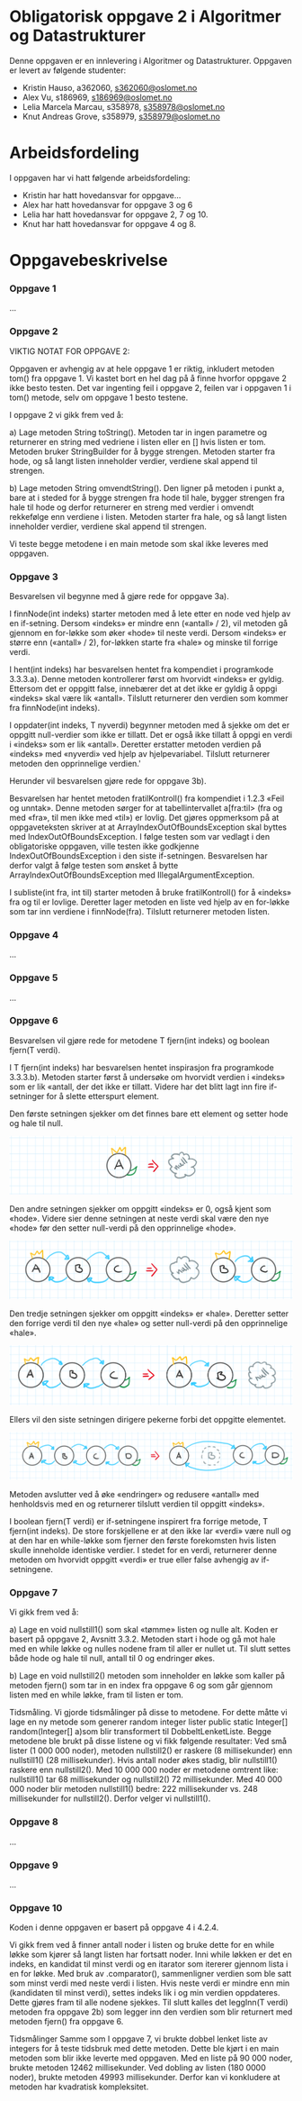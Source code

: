 # Obligatorisk oppgave 2 i Algoritmer og Datastrukturer

Denne oppgaven er en innlevering i Algoritmer og Datastrukturer. 
Oppgaven er levert av følgende studenter:
* Kristin Hauso, a362060, s362060@oslomet.no
* Alex Vu, s186969, s186969@oslomet.no
* Lelia Marcela Marcau, s358978, s358978@oslomet.no
* Knut Andreas Grove, s358979, s358979@oslomet.no

# Arbeidsfordeling

I oppgaven har vi hatt følgende arbeidsfordeling:
* Kristin har hatt hovedansvar for oppgave...
* Alex har hatt hovedansvar for oppgave 3 og 6
* Lelia har hatt hovedansvar for oppgave 2, 7 og 10.
* Knut har hatt hovedansvar for oppgave 4 og 8.

# Oppgavebeskrivelse

<h3>Oppgave 1</h3>
...

<h3>Oppgave 2</h3>
VIKTIG NOTAT FOR OPPGAVE 2:
<p>Oppgaven er avhengig av at hele oppgave 1 er riktig, inkludert metoden tom() fra oppgave 1. Vi kastet bort en hel dag på å finne hvorfor oppgave 2 ikke besto testen. Det var ingenting feil i oppgave 2, feilen var i oppgaven 1 i tom() metode, selv om oppgave 1 besto testene.
</p>
<p>I oppgave 2 vi gikk frem ved å:</p>
<p>a)	Lage metoden String toString(). Metoden tar in ingen parametre og returnerer en string med vedriene i listen eller en [] hvis listen er tom. Metoden bruker StringBuilder for å bygge strengen. Metoden starter fra hode, og så langt listen inneholder verdier, verdiene skal append til strengen.</p>
<p>b)	Lage metoden String omvendtString(). Den ligner på metoden i punkt a, bare at i steded for å bygge strengen fra hode til hale, bygger strengen fra hale til hode og derfor returnerer en streng med verdier i omvendt rekkefølge enn verdiene i listen. Metoden starter fra hale, og så langt listen inneholder verdier, verdiene skal append til strengen.</p>
<p>Vi teste begge metodene i en main metode som skal ikke leveres med oppgaven. </p>



<h3>Oppgave 3</h3>
<p>Besvarelsen vil begynne med å gjøre rede for oppgave 3a).</p>

<p>I finnNode(int indeks) starter metoden med å lete etter en node ved hjelp av en if-setning. Dersom 
«indeks» er mindre enn («antall» / 2), vil metoden gå gjennom en for-løkke som øker «hode» til neste 
verdi. Dersom «indeks» er større enn («antall» / 2), for-løkken starte fra «hale» og minske til forrige 
verdi.
</p>

<p>I hent(int indeks) har besvarelsen hentet fra kompendiet i programkode 3.3.3.a). Denne metoden 
kontrollerer først om hvorvidt «indeks» er gyldig. Ettersom det er oppgitt false, innebærer det at 
det ikke er gyldig å oppgi «indeks» skal være lik «antall». Tilslutt returnerer den verdien som kommer 
fra finnNode(int indeks).
</p>

<p>I oppdater(int  indeks,  T  nyverdi) begynner metoden med å sjekke om det er oppgitt null-verdier som 
ikke er tillatt. Det er også ikke tillatt å oppgi en verdi i «indeks» som er lik «antall». Deretter 
erstatter metoden verdien på «indeks» med «nyverdi» ved hjelp av hjelpevariabel. Tilslutt returnerer 
metoden den opprinnelige verdien.'
</p>

<p>Herunder vil besvarelsen gjøre rede for oppgave 3b).</p>

<p>Besvarelsen har hentet metoden fratilKontroll() fra kompendiet i 1.2.3  «Feil og unntak». Denne metoden 
sørger for at tabellintervallet a[fra:til> (fra og med «fra», til men ikke med «til») er lovlig. Det gjøres 
oppmerksom på at oppgaveteksten skriver at at ArrayIndexOutOfBoundsException skal byttes med 
IndexOutOfBoundsException. I følge testen som var vedlagt i den obligatoriske oppgaven, ville testen 
ikke godkjenne IndexOutOfBoundsException i den siste if-setningen. Besvarelsen har derfor valgt å følge 
testen som ønsket å bytte ArrayIndexOutOfBoundsException med IllegalArgumentException.
</p>

<p>I subliste(int  fra,  int  til) starter metoden å bruke fratilKontroll() for å «indeks» fra og til er 
lovlige. Deretter lager metoden en liste ved hjelp av en for-løkke som tar inn verdiene i finnNode(fra).
Tilslutt returnerer metoden listen.
</p>

<h3>Oppgave 4</h3>
...

<h3>Oppgave 5</h3>
...

<h3>Oppgave 6</h3>
<p>Besvarelsen vil gjøre rede for metodene T fjern(int indeks) og boolean fjern(T verdi).</p>

<p>I T fjern(int indeks) har besvarelsen hentet inspirasjon fra programkode 3.3.3.b). Metoden starter først å 
undersøke om hvorvidt verdien i «indeks» som er lik «antall, der det ikke er tillatt. Videre har det blitt 
lagt inn fire if-setninger for å slette etterspurt element.
</p>

<p>Den første setningen sjekker om det finnes bare ett element og setter hode og hale til null.</p>
<div style="text-align: center"><img src="img/img.png"></div>

<p>Den andre setningen sjekker om oppgitt «indeks» er 0, også kjent som «hode». Videre sier denne setningen 
at neste verdi skal være den nye «hode» før den setter null-verdi på den opprinnelige «hode».
</p>
<div style="text-align: center"><img src="img/img_1.png"></div>

<p>Den tredje setningen sjekker om oppgitt «indeks» er «hale». Deretter setter den forrige verdi til den 
nye «hale» og setter null-verdi på den opprinnelige «hale».
</p>
<div style="text-align: center"><img src="img/img_2.png"></div>

<p>Ellers vil den siste setningen dirigere pekerne forbi det oppgitte elementet.</p>
<div style="text-align: center"><img src="img/img_3.png"></div>

<p>Metoden avslutter ved å øke «endringer» og redusere «antall» med henholdsvis med en og returnerer tilslutt 
verdien til oppgitt «indeks».
</p>

<p>I boolean fjern(T verdi) er if-setningene inspirert fra forrige metode, T fjern(int indeks). De store 
forskjellene er at den ikke lar «verdi» være null og at den har en while-løkke som fjerner den første 
forekomsten hvis listen skulle inneholde identiske verdier. I stedet for en verdi, returnerer denne metoden 
om hvorvidt oppgitt «verdi» er true eller false avhengig av if-setningene. 
</p>

<h3>Oppgave 7</h3>
Vi gikk frem ved å:</p>
<p>    a)	Lage en void nullstill1() som skal «tømme» listen og nulle alt. Koden er basert på oppgave 2, Avsnitt 3.3.2. Metoden start i hode og gå mot hale med en while løkke og nulles nodene fram til aller er nullet ut. Til slutt settes både hode og hale til null, antall til 0 og endringer økes.</p>
<p> b)	Lage en void nullstill2() metoden som inneholder en løkke som kaller på metoden fjern() som tar in en index fra oppgave 6 og som går gjennom listen med en while løkke, fram til listen er tom.</p>
<p>Tidsmåling. Vi gjorde tidsmålinger på disse to metodene. For dette måtte vi lage en ny metode som generer random integer lister public static Integer[] random(Integer[] a)som blir transformert til DobbeltLenketListe. Begge metodene ble brukt på disse listene og vi fikk følgende resultater:
    Ved små lister (1 000 000 noder), metoden nullstill2() er raskere (8 millisekunder) enn nullstill1() (28 millisekunder). Hvis antall noder økes stadig, blir nullstill1() raskere enn nullstill2(). Med 10 000 000 noder er metodene omtrent like: nullstill1() tar 68 millisekunder og nullstill2() 72 millisekunder.  Med 40 000 000 noder blir metoden nullstill1() bedre: 222 millisekunder vs. 248 millisekunder for nullstill2(). Derfor velger vi nullstill1().


<h3>Oppgave 8</h3>
...

<h3>Oppgave 9</h3>
...

<h3>Oppgave 10</h3>
<p>
Koden i denne oppgaven er basert på oppgave 4 i 4.2.4.</p>
<p>Vi gikk frem ved å finner antall noder i listen og bruke dette for en while løkke som kjører så langt listen har fortsatt noder. Inni while løkken er det en indeks, en kandidat til minst verdi og en itarator som itererer gjennom lista i en for løkke. Med bruk av .comparator(), sammenligner verdien som ble satt som minst verdi med neste verdi i listen. Hvis neste verdi er mindre enn min (kandidaten til minst verdi), settes indeks lik i og min verdien oppdateres. Dette gjøres fram til alle nodene sjekkes. Til slutt kalles det leggInn(T verdi) metoden fra oppgave 2b) som legger inn den verdien som blir returnert med metoden fjern() fra oppgave 6.</p>

<p>Tidsmålinger
Samme som I oppgave 7, vi brukte dobbel lenket liste av integers for å teste tidsbruk med dette metoden. Dette ble kjørt i en main metoden som blir ikke leverte med oppgaven.
Med en liste på 90 000 noder, brukte metoden 12462 millisekunder. Ved dobling av listen (180 0000 noder), brukte metoden 49993 millisekunder. Derfor kan vi konkludere at metoden har kvadratisk kompleksitet.

